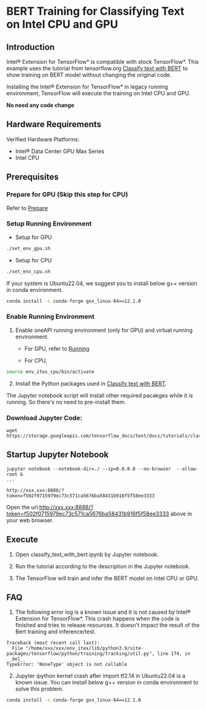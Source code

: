 # BERT Training for Classifying Text on Intel CPU and GPU

## Introduction

Intel® Extension for TensorFlow* is compatible with stock TensorFlow*. 
This example uses the tutorial from tensorflow.org [Classify text with BERT](https://www.tensorflow.org/text/tutorials/classify_text_with_bert) to show training on BERT model without changing the original code.

Installing the Intel® Extension for TensorFlow* in legacy running environment, TensorFlow will execute the training on Intel CPU and GPU.

**No need any code change**

## Hardware Requirements

Verified Hardware Platforms:
 - Intel® Data Center GPU Max Series
 - Intel CPU
 
## Prerequisites

### Prepare for GPU (Skip this step for CPU)

Refer to [Prepare](../common_guide_running.md#prepare)

### Setup Running Environment


* Setup for GPU
```bash
./set_env_gpu.sh
```

* Setup for CPU
```bash
./set_env_cpu.sh
```

If your system is Ubuntu22.04, we suggest you to install below g++ version in conda environment.
```bash
conda install -c conda-forge gxx_linux-64==12.1.0
```

### Enable Running Environment

1. Enable oneAPI running environment (only for GPU) and virtual running environment.

   * For GPU, refer to [Running](../common_guide_running.md#running)

   * For CPU, 
```bash
source env_itex_cpu/bin/activate
```

2. Install the Python packages used in [Classify text with BERT](https://www.tensorflow.org/text/tutorials/classify_text_with_bert).

The Jupyter notebook script will install other required pacakges while it is running. So there's no need to pre-install them.

### Download Jupyter Code:

```
wget https://storage.googleapis.com/tensorflow_docs/text/docs/tutorials/classify_text_with_bert.ipynb
```

## Startup Jupyter Notebook

```
jupyter notebook --notebook-dir=./ --ip=0.0.0.0 --no-browser  --allow-root &
...

http://xxx.xxx:8888/?token=f502f0715979ec73c571ca5676ba58431b916f5f58ee3333

```
Open the url:http://xxx.xxx:8888/?token=f502f0715979ec73c571ca5676ba58431b916f5f58ee3333 above in your web browser.

## Execute

1. Open classify_text_with_bert.ipynb by Jupyter notebook.

2. Run the tutorial according to the description in the Jupyter notebook.

3. The TensorFlow will train and infer the BERT model on Intel CPU or GPU.


## FAQ

1. The following error log is a known issue and it is not caused by Intel® Extension for TensorFlow*. This crash happens when the code is finished and tries to release resources. It doesn't impact the result of the Bert training and inference/test.

``` Exception ignored in: <function _CheckpointRestoreCoordinatorDeleter.__del__ at 0x7fa167430d30>
Traceback (most recent call last):
  File "/home/xxx/xxx/env_itex/lib/python3.9/site-packages/tensorflow/python/training/tracking/util.py", line 174, in __del__
TypeError: 'NoneType' object is not callable
```

2. Jupyter ipython kernel crash after import tf2.14 in Ubuntu22.04 is a known issue. You can install below g++ version in conda environment to solve this problem.
```bash
conda install -c conda-forge gxx_linux-64==12.1.0
```